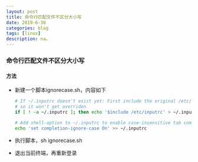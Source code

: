```yaml
---
layout: post
title: 命令行匹配文件不区分大小写
date: 2019-6-30
categories: blog
tags: [linux]
description: na。
---
```




### 命令行匹配文件不区分大小写

#### 方法

* 新建一个脚本ignorecase.sh，内容如下

  ```bash
  # If ~/.inputrc doesn't exist yet: First include the original /etc/inputrc
  # so it won't get overriden
  if [ ! -a ~/.inputrc ]; then echo '$include /etc/inputrc' > ~/.inputrc; fi
  
  # Add shell-option to ~/.inputrc to enable case-insensitive tab completion
  echo 'set completion-ignore-case On' >> ~/.inputrc
  ```

* 执行脚本，sh ignorecase.sh

* 退出当前终端，再重新登录








